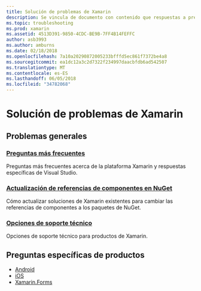 ```yaml
---
title: Solución de problemas de Xamarin
description: Se vincula de documento con contenido que respuestas a preguntas frecuentes acerca del desarrollo de Xamarin, describe cómo actualizar referencias a componentes a NuGet, describe las opciones de soporte técnico y responde a las preguntas específicas de producto.
ms.topic: troubleshooting
ms.prod: xamarin
ms.assetid: 4513D391-9850-4CDC-BE9B-7FF4B14FEFFC
author: asb3993
ms.author: amburns
ms.date: 02/18/2018
ms.openlocfilehash: 7a10a20290872005233bfffd5ec861f7372be4a8
ms.sourcegitcommit: ea1dc12a3c2d7322f234997daacbfdb6ad542507
ms.translationtype: MT
ms.contentlocale: es-ES
ms.lasthandoff: 06/05/2018
ms.locfileid: "34782068"
---
```

# <a name="xamarin-troubleshooting"></a>Solución de problemas de Xamarin

## <a name="general-issues"></a>Problemas generales

### <a name="frequently-asked-questionsquestionsindexmd"></a>[Preguntas más frecuentes](questions/index.md)

Preguntas más frecuentes acerca de la plataforma Xamarin y respuestas específicas de Visual Studio.

### <a name="updating-component-references-to-nugetcomponent-nugetmd"></a>[Actualización de referencias de componentes en NuGet](component-nuget.md)

Cómo actualizar soluciones de Xamarin existentes para cambiar las referencias de componentes a los paquetes de NuGet.

### <a name="support-optionssupport-optionsmd"></a>[Opciones de soporte técnico](support-options.md)

Opciones de soporte técnico para productos de Xamarin.

## <a name="product-specific-questions"></a>Preguntas específicas de productos

- [Android](~/android/troubleshooting/questions/index.md)
- [iOS](~/ios/troubleshooting/questions/index.md)
- [Xamarin.Forms](~/xamarin-forms/troubleshooting/questions/index.md)
